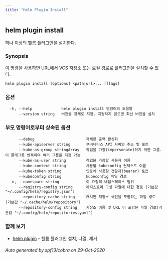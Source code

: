 ```yaml
---
title: "Helm Plugin Install"
---
```


## helm plugin install

하나 이상의 헬름 플러그인을 설치한다.

### Synopsis


이 명령을 사용하면 URL에서 VCS 저장소 또는 로컬 경로로 플러그인을 설치할 수 있다.


```
helm plugin install [options] <path|url>... [flags]
```

### 옵션

```
  -h, --help             helm plugin install 명령어의 도움말
      --version string   버전을 강제로 지정. 지정하지 않으면 최신 버전을 설치
```

### 부모 명령어로부터 상속된 옵션

```
      --debug                       자세한 출력 활성화
      --kube-apiserver string       쿠버네티스 API 서버의 주소 및 포트
      --kube-as-group stringArray   작업을 가장(impersonate)하기 위한 그룹. 이 플래그를 반복하여 여러 그룹을 지정 가능
      --kube-as-user string         작업을 가장할 사용자 이름
      --kube-context string         사용할 kubeconfig 컨텍스트 이름
      --kube-token string           인증에 사용할 전달자(bearer) 토큰
      --kubeconfig string           kubeconfig 파일 경로
  -n, --namespace string            이 요청의 네임스페이스 범위
      --registry-config string      레지스트리 구성 파일에 대한 경로 (기본값 "~/.config/helm/registry.json")
      --repository-cache string     캐시된 저장소 색인을 포함하는 파일 경로 (기본값 "~/.cache/helm/repository")
      --repository-config string    저장소 이름 및 URL 이 포함된 파일 경로(기본값 "~/.config/helm/repositories.yaml")
```

### 함께 보기

* [helm plugin](helm_plugin.md)	 - 헬름 플러그인 설치, 나열, 제거

###### Auto generated by spf13/cobra on 29-Oct-2020
